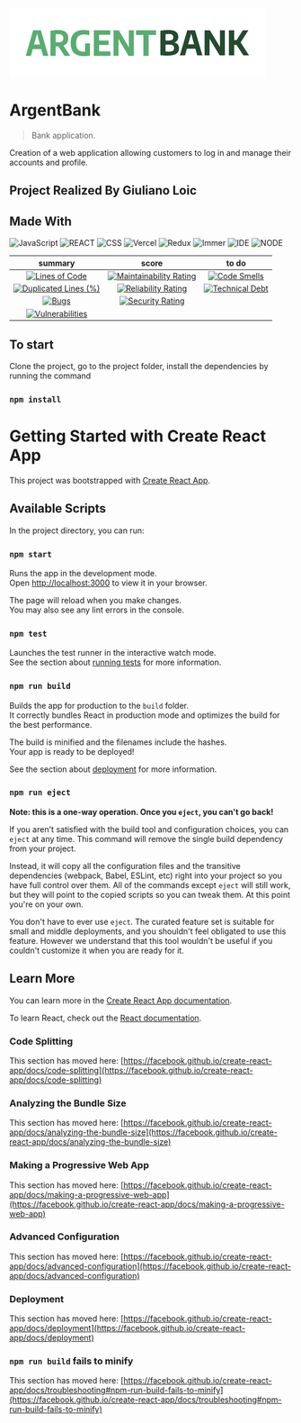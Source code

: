 ![Logo of the project](https://github.com/DevWeb13/giulianoloic_13_21042022/blob/master/public/img/argentBankLogo.png)

# ArgentBank

> Bank application.

Creation of a web application allowing customers to log in and manage their accounts and profile.

## Project Realized By Giuliano Loic

## Made With

![JavaScript](https://img.shields.io/badge/Language-JS-yellow) ![REACT](https://img.shields.io/badge/Framework-React-blue) ![CSS](https://img.shields.io/badge/style-CSS-yellow) ![Vercel](https://img.shields.io/badge/Deploy-Vercel-black) ![Redux](https://img.shields.io/badge/Library-Redux-blueviolet) ![Immer](https://img.shields.io/badge/Library-Immer-blueviolet) ![IDE](https://img.shields.io/badge/IDE-VsCode-blue) ![NODE](https://img.shields.io/badge/Node-v16.13.0-ff69b4)

|                                                                                                     summary                                                                                                      |                                                                                                  score                                                                                                   |                                                                                             to do                                                                                             |
| :--------------------------------------------------------------------------------------------------------------------------------------------------------------------------------------------------------------: | :------------------------------------------------------------------------------------------------------------------------------------------------------------------------------------------------------: | :-------------------------------------------------------------------------------------------------------------------------------------------------------------------------------------------: |
|              [![Lines of Code](https://sonarcloud.io/api/project_badges/measure?project=giulianoloic_13_21042022&metric=ncloc)](https://sonarcloud.io/summary/new_code?id=giulianoloic_13_21042022)              |  [![Maintainability Rating](https://sonarcloud.io/api/project_badges/measure?project=giulianoloic_13_21042022&metric=sqale_rating)](https://sonarcloud.io/summary/new_code?id=giulianoloic_13_21042022)  |  [![Code Smells](https://sonarcloud.io/api/project_badges/measure?project=giulianoloic_13_21042022&metric=code_smells)](https://sonarcloud.io/summary/new_code?id=giulianoloic_13_21042022)   |
| [![Duplicated Lines (%)](https://sonarcloud.io/api/project_badges/measure?project=giulianoloic_13_21042022&metric=duplicated_lines_density)](https://sonarcloud.io/summary/new_code?id=giulianoloic_13_21042022) | [![Reliability Rating](https://sonarcloud.io/api/project_badges/measure?project=giulianoloic_13_21042022&metric=reliability_rating)](https://sonarcloud.io/summary/new_code?id=giulianoloic_13_21042022) | [![Technical Debt](https://sonarcloud.io/api/project_badges/measure?project=giulianoloic_13_21042022&metric=sqale_index)](https://sonarcloud.io/summary/new_code?id=giulianoloic_13_21042022) |
|                   [![Bugs](https://sonarcloud.io/api/project_badges/measure?project=giulianoloic_13_21042022&metric=bugs)](https://sonarcloud.io/summary/new_code?id=giulianoloic_13_21042022)                   |    [![Security Rating](https://sonarcloud.io/api/project_badges/measure?project=giulianoloic_13_21042022&metric=security_rating)](https://sonarcloud.io/summary/new_code?id=giulianoloic_13_21042022)    |                                                                                                                                                                                               |
|        [![Vulnerabilities](https://sonarcloud.io/api/project_badges/measure?project=giulianoloic_13_21042022&metric=vulnerabilities)](https://sonarcloud.io/summary/new_code?id=giulianoloic_13_21042022)        |                                                                                                                                                                                                          |

## To start

Clone the project, go to the project folder, install the dependencies by running the command

### `npm install`

# Getting Started with Create React App

This project was bootstrapped with [Create React App](https://github.com/facebook/create-react-app).

## Available Scripts

In the project directory, you can run:

### `npm start`

Runs the app in the development mode.\
Open [http://localhost:3000](http://localhost:3000) to view it in your browser.

The page will reload when you make changes.\
You may also see any lint errors in the console.

### `npm test`

Launches the test runner in the interactive watch mode.\
See the section about [running tests](https://facebook.github.io/create-react-app/docs/running-tests) for more information.

### `npm run build`

Builds the app for production to the `build` folder.\
It correctly bundles React in production mode and optimizes the build for the best performance.

The build is minified and the filenames include the hashes.\
Your app is ready to be deployed!

See the section about [deployment](https://facebook.github.io/create-react-app/docs/deployment) for more information.

### `npm run eject`

**Note: this is a one-way operation. Once you `eject`, you can't go back!**

If you aren't satisfied with the build tool and configuration choices, you can `eject` at any time. This command will remove the single build dependency from your project.

Instead, it will copy all the configuration files and the transitive dependencies (webpack, Babel, ESLint, etc) right into your project so you have full control over them. All of the commands except `eject` will still work, but they will point to the copied scripts so you can tweak them. At this point you're on your own.

You don't have to ever use `eject`. The curated feature set is suitable for small and middle deployments, and you shouldn't feel obligated to use this feature. However we understand that this tool wouldn't be useful if you couldn't customize it when you are ready for it.

## Learn More

You can learn more in the [Create React App documentation](https://facebook.github.io/create-react-app/docs/getting-started).

To learn React, check out the [React documentation](https://reactjs.org/).

### Code Splitting

This section has moved here: [https://facebook.github.io/create-react-app/docs/code-splitting](https://facebook.github.io/create-react-app/docs/code-splitting)

### Analyzing the Bundle Size

This section has moved here: [https://facebook.github.io/create-react-app/docs/analyzing-the-bundle-size](https://facebook.github.io/create-react-app/docs/analyzing-the-bundle-size)

### Making a Progressive Web App

This section has moved here: [https://facebook.github.io/create-react-app/docs/making-a-progressive-web-app](https://facebook.github.io/create-react-app/docs/making-a-progressive-web-app)

### Advanced Configuration

This section has moved here: [https://facebook.github.io/create-react-app/docs/advanced-configuration](https://facebook.github.io/create-react-app/docs/advanced-configuration)

### Deployment

This section has moved here: [https://facebook.github.io/create-react-app/docs/deployment](https://facebook.github.io/create-react-app/docs/deployment)

### `npm run build` fails to minify

This section has moved here: [https://facebook.github.io/create-react-app/docs/troubleshooting#npm-run-build-fails-to-minify](https://facebook.github.io/create-react-app/docs/troubleshooting#npm-run-build-fails-to-minify)

